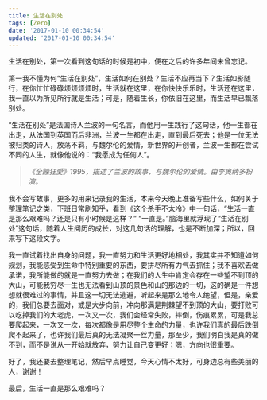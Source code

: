 ```yaml
---
title: 生活在别处
tags: [Zero]
date: '2017-01-10 00:34:54'
updated: '2017-01-10 00:34:54'
---
```



生活在别处，第一次看到这句话的时候是初中，便在之后的许多年间未曾忘记。

第一我不懂为何“生活在别处”，生活如何在别处？生活不应再当下？生活如影随行，在你忙忙碌碌烦烦烦烦时，生活就在这里，在你快快乐乐时，生活还在这里，我一直以为所见所行就是生活；可是，随着生长，你依旧在这里，而生活早已飘落别处。

“生活在别处”是法国诗人兰波的一句名言，而他用一生践行了这句话，他一生都在出走，从法国到英国而后非洲，兰波一生都在出走，直到最后死去；他是一位无法被归类的诗人，放荡不羁，与魏尔伦的爱情，新世界的开创者，兰波一生都在尝试不同的人生，就像他说的：“我愿成为任何人”。

> *《全蝕狂愛》1995，描述了兰波的故事，与魏尔伦的爱情。由李奥纳多扮演。*

我不会写故事，更多的用来记录我的生活，本来今天晚上准备写些什么，如何关于整理笔记之类，下班日常刷知乎，看到《这个杀手不太冷》中一句话，“生活一直是那么艰难吗？还是只有小时候是这样？” “一直是。”脑海里就浮现了“生活在别处”这句话，随着人生阅历的成长，对这几句话的理解，也是不断加深；所以，回来写下这段文字。

我一直试着找出自身的问题，我一直努力和生活更好地相处，我其实并不知道如何规划，我能感受到生命中特别重要的东西，要拼尽所有力气去抓住；我不喜欢去做承诺，我所能做的就是一直努力去做；在我们的人生中肯定会存在一些望不到顶的大山，可能我穷尽一生也无法看到山顶的景色和山的那边的一切，这的确是一件想想就很难过的事情，并且这一切无法逃避，听起来是那么地令人绝望，但是，亲爱的，我们总要去面对，或是大步向前，冲向那满是荆棘望不到顶的大山，要打败可以吃掉我们的大老虎，一次又一次，我们会经常失败，摔倒，伤痕累累，可是我总要爬起来，一次又一次，每次都像是用尽整个生命的力量，也许我们真的最后跌倒爬不起来了，也许我们最后真的无法凝聚一丝力量，那至少，我们明白我是真的做不到，而不是说从一开始就放弃，努力让自己变更好；嗯，方向也很重要。

好了，我还要去整理笔记，然后早点睡觉，今天心情不太好，可身边总有些美丽的人，谢谢！

最后，生活一直是那么艰难吗？
